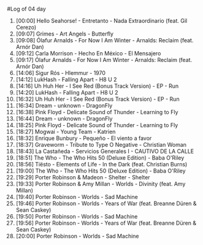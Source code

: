 #Log of 04 day

1. [00:00] Hello Seahorse! - Entretanto - Nada Extraordinario (feat. Gil Cerezo)
1. [09:07] Grimes - Art Angels - Butterfly
1. [09:08] Ólafur Arnalds - For Now I Am Winter - Arnalds: Reclaim (feat. Arnór Dan)
1. [09:12] Carla Morrison - Hecho En México - El Mensajero
1. [09:17] Ólafur Arnalds - For Now I Am Winter - Arnalds: Reclaim (feat. Arnór Dan)
1. [14:06] Sigur Rós - Hlemmur - 1970
1. [14:12] LukHash - Falling Apart - H8 U 2
1. [14:16] Uh Huh Her - I See Red (Bonus Track Version) - EP - Run
1. [14:20] LukHash - Falling Apart - H8 U 2
1. [16:32] Uh Huh Her - I See Red (Bonus Track Version) - EP - Run
1. [16:34] Dream - unknown - DragonFly
1. [16:38] Pink Floyd - Delicate Sound of Thunder - Learning to Fly
1. [16:44] Dream - unknown - DragonFly
1. [18:25] Pink Floyd - Delicate Sound of Thunder - Learning to Fly
1. [18:27] Mogwai - Young Team - Katrien
1. [18:32] Enrique Bunbury - Pequeño - El viento a favor
1. [18:37] Graveworm - Tribute to Type O Negative - Christian Woman
1. [18:43] La Castañeda - Servicios Generales I - CAUTIVO DE LA CALLE
1. [18:51] The Who - The Who Hits 50 (Deluxe Edition) - Baba O'Riley
1. [18:56] Tiësto - Elements of Life - In the Dark (feat. Christian Burns)
1. [19:00] The Who - The Who Hits 50 (Deluxe Edition) - Baba O'Riley
1. [19:29] Porter Robinson & Madeon - Shelter - Shelter
1. [19:33] Porter Robinson & Amy Millan - Worlds - Divinity (feat. Amy Millan)
1. [19:40] Porter Robinson - Worlds - Sad Machine
1. [19:46] Porter Robinson - Worlds - Years of War (feat. Breanne Düren & Sean Caskey)
1. [19:50] Porter Robinson - Worlds - Sad Machine
1. [19:56] Porter Robinson - Worlds - Years of War (feat. Breanne Düren & Sean Caskey)
1. [20:00] Porter Robinson - Worlds - Sad Machine
